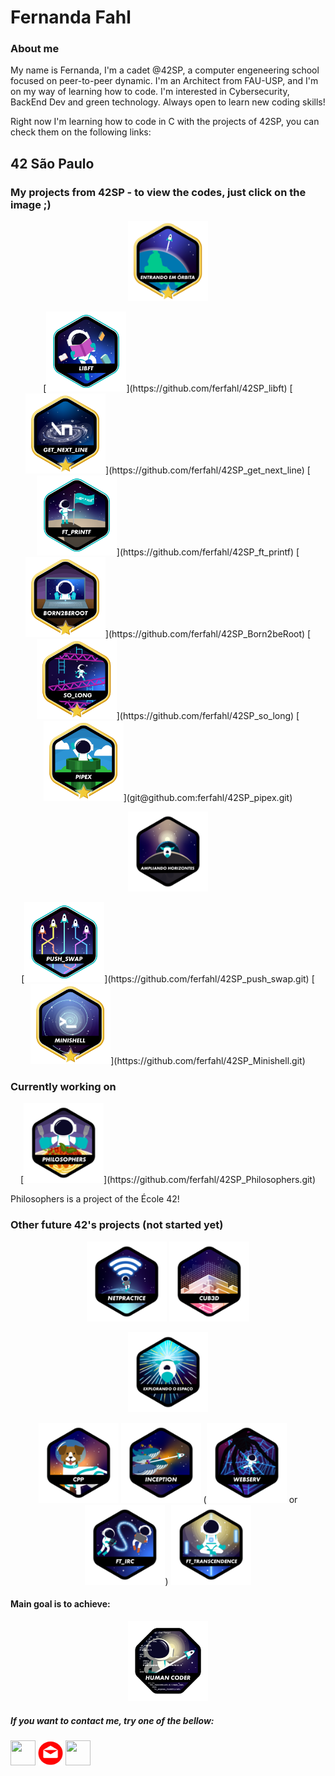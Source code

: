 # Fernanda Fahl

### About me

My name is Fernanda, I'm a cadet @42SP, a computer engeneering school focused on peer-to-peer dynamic. I'm an Architect from FAU-USP, and I'm on my way of learning how to code. I'm interested in Cybersecurity, BackEnd Dev and green technology. Always open to learn new coding skills! 

Right now I'm learning how to code in C with the projects of 42SP, you can check them on the following links:

## 42 São Paulo
### My projects from 42SP - to view the codes, just click on the image ;)

<p align="center"><img height="128" width="128" src="https://github.com/ferfahl/ferfahl.github.io/blob/main/assets/phase_one_b.png?raw=true" /></p>

<p align="center">[<img height="128" width="128" src="https://github.com/ferfahl/ferfahl.github.io/blob/main/assets/libft_m.png?raw=true" />](https://github.com/ferfahl/42SP_libft) [<img height="128" width="128" src="https://github.com/ferfahl/ferfahl.github.io/blob/main/assets/gnl_b.png?raw=true" />](https://github.com/ferfahl/42SP_get_next_line) [<img height="128" width="128" src="https://github.com/ferfahl/ferfahl.github.io/blob/main/assets/ft_printf_m.png?raw=true" />](https://github.com/ferfahl/42SP_ft_printf) [<img height="128" width="128" src="https://github.com/ferfahl/ferfahl.github.io/blob/main/assets/born2beroot_b.png?raw=true" />](https://github.com/ferfahl/42SP_Born2beRoot) [<img height="128" width="128" src="https://github.com/ferfahl/ferfahl.github.io/blob/main/assets/so_long_b.png?raw=true" />](https://github.com/ferfahl/42SP_so_long) [<img height="128" width="128" src="https://github.com/ferfahl/ferfahl.github.io/blob/main/assets/pipex_b.png?raw=true" />](git@github.com:ferfahl/42SP_pipex.git)</p>


<p align="center"><img height="128" width="128" src="https://github.com/ferfahl/ferfahl.github.io/blob/main/assets/phase_two_not.png?raw=true" /></p>

<p align="center">[<img height="128" width="128" src="https://github.com/ferfahl/ferfahl.github.io/blob/main/assets/push_swap_m.png?raw=true" />](https://github.com/ferfahl/42SP_push_swap.git) [<img height="128" width="128" src="https://github.com/ferfahl/ferfahl.github.io/blob/main/assets/Minishell_b.png?raw=true" />](https://github.com/ferfahl/42SP_Minishell.git)</p>

### Currently working on

<p align="center">[<img height="128" width="128" src="https://github.com/ferfahl/ferfahl.github.io/blob/main/assets/philosophers_not.png?raw=true" />](https://github.com/ferfahl/42SP_Philosophers.git)</p>

Philosophers is a project of the École 42! 

### Other future 42's projects (not started yet)

<p align="center"><img height="128" width="128" src="https://github.com/ferfahl/ferfahl.github.io/blob/main/assets/netpractice_not.png?raw=true" /> <img height="128" width="128" src="https://github.com/ferfahl/ferfahl.github.io/blob/main/assets/cub3d_not.png?raw=true" /></p>


<p align="center"><img height="128" width="128" src="https://github.com/ferfahl/ferfahl.github.io/blob/main/assets/phase_three_not.png?raw=true" /></p>


<p align="center"><img height="128" width="128" src="https://github.com/ferfahl/ferfahl.github.io/blob/main/assets/cpp_not.png?raw=true" /> <img height="128" width="128" src="https://github.com/ferfahl/ferfahl.github.io/blob/main/assets/inception_not.png?raw=true" /> (<img height="128" width="128" src="https://github.com/ferfahl/ferfahl.github.io/blob/main/assets/webserv_not.png?raw=true" /> or <img height="128" width="128" src="https://github.com/ferfahl/ferfahl.github.io/blob/main/assets/ft_irc_not.png?raw=true" />) <img height="128" width="128" src="https://github.com/ferfahl/ferfahl.github.io/blob/main/assets/ft_transcendence_not.png?raw=true" /></p>

#### Main goal is to achieve:

<p align="center"><img height="128" width="128" src="https://github.com/ferfahl/ferfahl.github.io/blob/main/assets/common_core_not.png?raw=true" /></p>

##### If you want to contact me, try one of the bellow:
[<img height="40" width="40" src="https://i0.wp.com/solistica.com/wp-content/uploads/2019/10/linkedin.png" />](https://www.linkedin.com/in/fernanda-fahl/) [<img height="40" width="40" src="https://github.com/ferfahl/ferfahl.github.io/blob/main/assets/mail.png?raw=true"/>](mailto:fe.alves.fahl@gmail.com?Subject=Contact%20me%21) [<img height="40" width="40" src="https://cdn-icons-png.flaticon.com/512/25/25231.png"/>](https://github.com/ferfahl)

